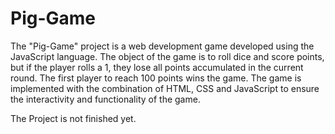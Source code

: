 # Pig-Game

The "Pig-Game" project is a web development game developed using the JavaScript language. The object of the game is to roll dice and score points, but if the player rolls a 1, they lose all points accumulated in the current round. The first player to reach 100 points wins the game. The game is implemented with the combination of HTML, CSS and JavaScript to ensure the interactivity and functionality of the game.

The Project is not finished yet.

